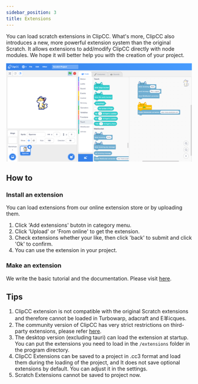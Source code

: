 ```yaml
---
sidebar_position: 3
title: Extensions
---
```


You can load scratch extensions in ClipCC. What's more, ClipCC also introduces a new, more powerful extension system than the original Scratch. It allows extensions to add/modify ClipCC directly with node modules. We hope it will better help you with the creation of your project.

![Extension](/img/extension.png)

## How to
### Install an extension
You can load extensions from our online extension store or by uploading them.
1. Click 'Add extensions' butotn in category menu.
2. Click 'Upload' or 'From online' to get the extension.
3. Check extensions whether your like, then click 'back' to submit and click 'Ok' to confirm.
4. You can use the extension in your project.
### Make an extension
We write the basic tutorial and the documentation. Please visit [here](/developer/at-first).
## Tips
1. ClipCC extension is not compatible with the original Scratch extensions and therefore cannot be loaded in Turbowarp, adacraft and E羊icques.
2. The community version of ClipCC has very strict restrictions on third-party extensions, please refer [here](/community).
3. The desktop version (excluding tauri) can load the extension at startup. You can put the extensions you need to load in the ``/extensions`` folder in the program directory.
4. ClipCC Extensions can be saved to a project in .cc3 format and load them during the loading of the project, and It does not save optional extensions by default. You can adjust it in the settings.
5. Scratch Extensions cannot be saved to project now.